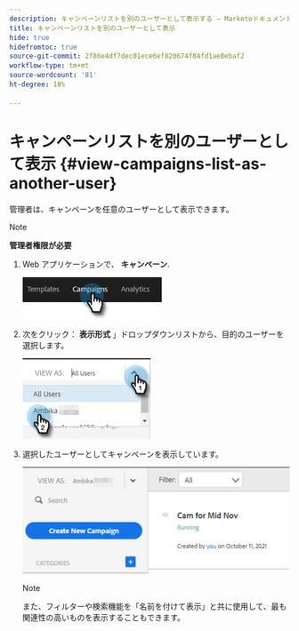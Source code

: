 ```yaml
---
description: キャンペーンリストを別のユーザーとして表示する — Marketoドキュメント — 製品ドキュメント
title: キャンペーンリストを別のユーザーとして表示
hide: true
hidefromtoc: true
source-git-commit: 2f86e4df7dec01ece6ef820674f84fd1ae8ebaf2
workflow-type: tm+mt
source-wordcount: '81'
ht-degree: 18%

---
```


# キャンペーンリストを別のユーザーとして表示 {#view-campaigns-list-as-another-user}

管理者は、キャンペーンを任意のユーザーとして表示できます。

>[!NOTE]
>
>**管理者権限が必要**

1. Web アプリケーションで、 **キャンペーン**.

   ![](assets/view-campaigns-list-as-another-user-1.png)

1. 次をクリック： **表示形式** 」ドロップダウンリストから、目的のユーザーを選択します。

   ![](assets/view-campaigns-list-as-another-user-2.png)

1. 選択したユーザーとしてキャンペーンを表示しています。

   ![](assets/view-campaigns-list-as-another-user-3.png)

   >[!NOTE]
   >
   >また、フィルターや検索機能を「名前を付けて表示」と共に使用して、最も関連性の高いものを表示することもできます。
